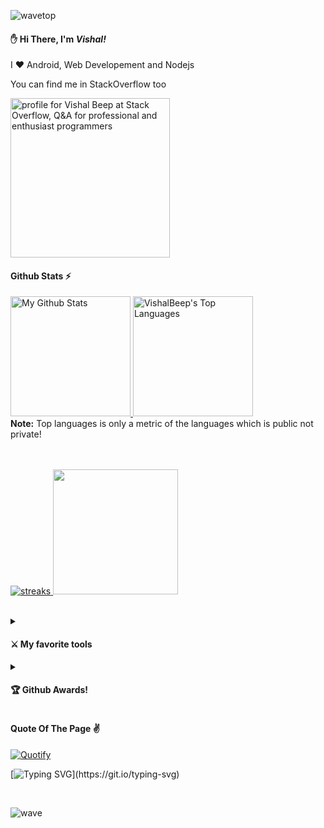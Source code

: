 ![wavetop](https://user-images.githubusercontent.com/82146140/177695541-fbee7a11-8763-49a8-a520-416cc9a5b97c.svg)


 #### ✋ Hi There, I'm <b><i>Vishal!</i></b>

 I ❤ Android, Web Developement and Nodejs
 
 You can find me in StackOverflow too
 
 <a href="https://stackoverflow.com/users/15739040/vishal-beep"><img src="https://stackoverflow.com/users/flair/15739040.png" width="255" alt="profile for Vishal Beep at Stack Overflow, Q&amp;A for professional and enthusiast programmers" title="profile for Vishal Beep at Stack Overflow, Q&amp;A for professional and enthusiast programmers"></a>
 
 
  #### Github Stats ⚡
  
  <a href="https://github.com/anuraghazra/github-readme-stats">
  <img alt="My Github Stats" src="https://github-readme-stats.vercel.app/api?username=Vishal-beep136&count_private=true&show_icons=true&theme=react&hide_border=true&bg_color=1F222E&title_color=F85D7F&icon_color=F8D866&custom_title=Stats" height="192px"/>
  </a>
  <a href="https://github.com/anuraghazra/github-readme-stats">
  <img alt="VishalBeep's Top Languages" src="https://github-readme-stats.vercel.app/api/top-langs/?username=Vishal-beep136&langs_count=8&layout=compact&theme=react&hide_border=true&bg_color=1F222E&title_color=F85D7F&icon_color=F8D866" height="192px"/>
  </a>
  <br>
  <b>Note:</b> Top languages is only a metric of the languages which is public not private!
  <br>
  <br>
  <br>
  
  <p>
   <a href="http://github-readme-streak-stats.herokuapp.com">
     <img alt="streaks" src="http://github-readme-streak-stats.herokuapp.com?user=Vishal-beep136&count_private=true&theme=react&hide_border=true&bg_color=1F222E&title_color=F85D7F&icon_color=F8D866">
  </a>
  <img src="https://user-images.githubusercontent.com/82146140/205825785-6a82e3c6-2de9-418f-9d34-491393b33b72.gif" width="200px"/>
  </p>
 <br>
 
 <details close>
   <summary><h4>⚔ My favorite tools</h4></summary>
   <h5>Programming Languages & Markup Languages</h5>
   <p>
   <img alt="Kotlin" src="https://img.shields.io/badge/kotlin-%237F52FF.svg?style=for-the-badge&logo=kotlin&logoColor=white"/>
   <img alt="Java" src="https://img.shields.io/badge/java-%23ED8B00.svg?style=for-the-badge&logo=java&logoColor=white" />
   <img alt="TypeScript" src="https://img.shields.io/badge/typescript-%23007ACC.svg?style=for-the-badge&logo=typescript&logoColor=white" />
   <img alt="C" src="https://img.shields.io/badge/c-%2300599C.svg?style=for-the-badge&logo=c&logoColor=white" />
  <img alt="C++" src="https://img.shields.io/badge/c++-%2300599C.svg?style=for-the-badge&logo=c%2B%2B&logoColor=white" />
  <img alt="C#" src="https://img.shields.io/badge/c%23-%23239120.svg?style=for-the-badge&logo=c-sharp&logoColor=white" />
  <img alt="CSS" src="https://img.shields.io/badge/css3-%231572B6.svg?style=for-the-badge&logo=css3&logoColor=white" />
  <img alt="HTML" src="https://img.shields.io/badge/html5-%23E34F26.svg?style=for-the-badge&logo=html5&logoColor=white" />
  <img alt="JavaScript" src="https://img.shields.io/badge/javascript-%23323330.svg?style=for-the-badge&logo=javascript&logoColor=%23F7DF1E" />
  <img alt="LaTeX" src="https://img.shields.io/badge/latex-%23008080.svg?style=for-the-badge&logo=latex&logoColor=white" />
  <img alt="Markdown" src="https://img.shields.io/badge/markdown-%23000000.svg?style=for-the-badge&logo=markdown&logoColor=white" />
  <img alt="Node.js" src="https://img.shields.io/badge/node.js-6DA55F?style=for-the-badge&logo=node.js&logoColor=white" />
  <img alt="PHP" src="https://img.shields.io/badge/php-%23777BB4.svg?style=for-the-badge&logo=php&logoColor=white" />
  <img alt="Python" src="https://img.shields.io/badge/python-3670A0?style=for-the-badge&logo=python&logoColor=ffdd54" />
  <img alt="My SQL" src="https://img.shields.io/badge/mysql-%2300f.svg?style=for-the-badge&logo=mysql&logoColor=white" />
  <img alt="Dart" src="https://img.shields.io/badge/dart-%230175C2.svg?style=for-the-badge&logo=dart&logoColor=white"/>
   </p>
   <h5>Frameworks, Platforms & Libraries</h5>
   <p>
   <img alt="Bootstrap" src="https://img.shields.io/badge/bootstrap-%23563D7C.svg?style=for-the-badge&logo=bootstrap&logoColor=white"/>
   <img alt="Bulma" src="https://img.shields.io/badge/bulma-00D0B1?style=for-the-badge&logo=bulma&logoColor=white"/>
   <img alt="Chakra" src="https://img.shields.io/badge/chakra-%234ED1C5.svg?style=for-the-badge&logo=chakraui&logoColor=white"/>
   <img alt="Flutter" src="https://img.shields.io/badge/Flutter-%2302569B.svg?style=for-the-badge&logo=Flutter&logoColor=white"/>
   <img alt="Gatsby" src="https://img.shields.io/badge/Gatsby-%23663399.svg?style=for-the-badge&logo=gatsby&logoColor=white)"/>
   <img alt="JWT" src="https://img.shields.io/badge/JWT-black?style=for-the-badge&logo=JSON%20web%20tokens"/>
   <img alt="JQuery" src="https://img.shields.io/badge/jquery-%230769AD.svg?style=for-the-badge&logo=jquery&logoColor=white"/>
   <img alt="MUI" src="https://img.shields.io/badge/MUI-%230081CB.svg?style=for-the-badge&logo=mui&logoColor=white"/>
   <img alt="NPM" src="https://img.shields.io/badge/NPM-%23000000.svg?style=for-the-badge&logo=npm&logoColor=white"/>
   <img alt="Next Js" src="https://img.shields.io/badge/Next-black?style=for-the-badge&logo=next.js&logoColor=white"/>
   <img alt="Open CV" src="https://img.shields.io/badge/opencv-%23white.svg?style=for-the-badge&logo=opencv&logoColor=white"/>
   <img alt="P5 Js" src="https://img.shields.io/badge/p5.js-ED225D?style=for-the-badge&logo=p5.js&logoColor=FFFFFF"/>
   <img alt="Pug" src="https://img.shields.io/badge/Pug-FFF?style=for-the-badge&logo=pug&logoColor=A86454"/>
   <img alt="React" src="https://img.shields.io/badge/react-%2320232a.svg?style=for-the-badge&logo=react&logoColor=%2361DAFB"/>
   <img alt="React Native" src="https://img.shields.io/badge/react_native-%2320232a.svg?style=for-the-badge&logo=react&logoColor=%2361DAFB"/>
   <img alt="React Router" src="https://img.shields.io/badge/React_Router-CA4245?style=for-the-badge&logo=react-router&logoColor=white"/>
   <img alt="Redux" src="https://img.shields.io/badge/redux-%23593d88.svg?style=for-the-badge&logo=redux&logoColor=white"/>
   <img alt="Rxjs" src="https://img.shields.io/badge/rxjs-%23B7178C.svg?style=for-the-badge&logo=reactivex&logoColor=white"/>
   <img alt="Socket IO" src="https://img.shields.io/badge/Socket.io-black?style=for-the-badge&logo=socket.io&badgeColor=010101"/>
   <img alt="SASS" src="https://img.shields.io/badge/SASS-hotpink.svg?style=for-the-badge&logo=SASS&logoColor=white"/>
   <img alt="Svelte" src="https://img.shields.io/badge/svelte-%23f1413d.svg?style=for-the-badge&logo=svelte&logoColor=white"/>
   <img alt="Webpack" src="https://img.shields.io/badge/webpack-%238DD6F9.svg?style=for-the-badge&logo=webpack&logoColor=black"/>
   <img alt="Web 3" src="https://img.shields.io/badge/web3.js-F16822?style=for-the-badge&logo=web3.js&logoColor=white"/>
   </p>
   
 </details>
 
 <details close>
 <summary><h4>🏆 Github Awards!</h4></summary>
 <img src="https://github-profile-trophy.vercel.app/?username=Vishal-Beep136&margin-w=10&margin-h=10" alt="Vishal Beep" />  
 </details>

 #### Quote Of The Page ✌
 
[![Quotify](https://github-readme-quotify.vercel.app/api?mode=mixed&type=horizontal&theme=dracula)](https://github.com/Vishal-beep136/github-readme-quotify)

[![Typing SVG](https://readme-typing-svg.herokuapp.com?lines=Thank+You+%3AD;See+You+Again+%5E_%5E;Bye+Bye+!;Are+u+still+reading!)](https://git.io/typing-svg)

<br>


![wave](https://user-images.githubusercontent.com/82146140/177694992-9277afcb-e818-4712-b2a9-ab167d718991.svg)

